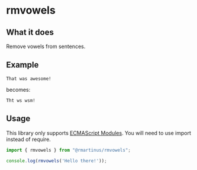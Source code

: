 # rmvowels

## What it does
Remove vowels from sentences.

## Example
```
That was awesome!
```
becomes:
```
Tht ws wsm!
```

## Usage
This library only supports [ECMAScript Modules](https://nodejs.org/api/esm.html#modules-ecmascript-modules). You will need to use import instead of require.

```javascript
import { rmvowels } from "@rmartinus/rmvowels";

console.log(rmvowels('Hello there!'));
```